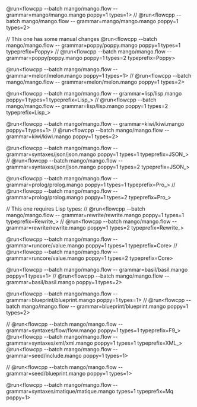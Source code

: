 @run<flowcpp --batch mango/mango.flow -- grammar=mango/mango.mango poppy=1 types=1>
// @run<flowcpp --batch mango/mango.flow -- grammar=mango/mango.mango poppy=1 types=2>

// This one has some manual changes
@run<flowcpp --batch mango/mango.flow -- grammar=poppy/poppy.mango poppy=1 types=1 typeprefix=Poppy>
// @run<flowcpp --batch mango/mango.flow -- grammar=poppy/poppy.mango poppy=1 types=2 typeprefix=Poppy>

@run<flowcpp --batch mango/mango.flow -- grammar=melon/melon.mango poppy=1 types=1>
// @run<flowcpp --batch mango/mango.flow -- grammar=melon/melon.mango poppy=1 types=2>

@run<flowcpp --batch mango/mango.flow -- grammar=lisp/lisp.mango poppy=1 types=1 typeprefix=Lisp_>
// @run<flowcpp --batch mango/mango.flow -- grammar=lisp/lisp.mango poppy=1 types=2 typeprefix=Lisp_>

@run<flowcpp --batch mango/mango.flow -- grammar=kiwi/kiwi.mango poppy=1 types=1>
// @run<flowcpp --batch mango/mango.flow -- grammar=kiwi/kiwi.mango poppy=1 types=2>

@run<flowcpp --batch mango/mango.flow -- grammar=syntaxes/json/json.mango poppy=1 types=1 typeprefix=JSON_>
// @run<flowcpp --batch mango/mango.flow -- grammar=syntaxes/json/json.mango poppy=1 types=2 typeprefix=JSON_>

@run<flowcpp --batch mango/mango.flow -- grammar=prolog/prolog.mango poppy=1 types=1 typeprefix=Pro_>
// @run<flowcpp --batch mango/mango.flow -- grammar=prolog/prolog.mango poppy=1 types=2 typeprefix=Pro_>

// This one requires Lisp types:
// @run<flowcpp --batch mango/mango.flow -- grammar=rewrite/rewrite.mango poppy=1 types=1 typeprefix=Rewrite_>
// @run<flowcpp --batch mango/mango.flow -- grammar=rewrite/rewrite.mango poppy=1 types=2 typeprefix=Rewrite_>

@run<flowcpp --batch mango/mango.flow -- grammar=runcore/value.mango poppy=1 types=1 typeprefix=Core>
// @run<flowcpp --batch mango/mango.flow -- grammar=runcore/value.mango poppy=1 types=2 typeprefix=Core>

@run<flowcpp --batch mango/mango.flow -- grammar=basil/basil.mango poppy=1 types=1>
// @run<flowcpp --batch mango/mango.flow -- grammar=basil/basil.mango poppy=1 types=2>

@run<flowcpp --batch mango/mango.flow -- grammar=blueprint/blueprint.mango poppy=1 types=1>
// @run<flowcpp --batch mango/mango.flow -- grammar=blueprint/blueprint.mango poppy=1 types=2>

// @run<flowcpp --batch mango/mango.flow -- grammar=syntaxes/flow/flow.mango poppy=1 types=1 typeprefix=F9_>
@run<flowcpp --batch mango/mango.flow -- grammar=syntaxes/xml/xml.mango poppy=1 types=1 typeprefix=XML_>
@run<flowcpp --batch mango/mango.flow -- grammar=seed/include.mango poppy=1 types=1>

// @run<flowcpp --batch mango/mango.flow -- grammar=seed/blueprint.mango poppy=1 types=1>

@run<flowcpp --batch mango/mango.flow -- grammar=syntaxes/matique/matique.mango types=1 typeprefix=Mq poppy=1>
